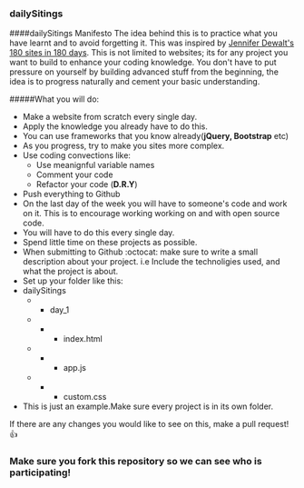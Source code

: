### dailySitings
####dailySitings Manifesto
The idea behind this is to practice what you have learnt and to avoid forgetting it. This was inspired by [Jennifer Dewalt's 180 sites in 180 days](http://jenniferdewalt.com/). This is not limited to websites; its for any project you want to build to enhance your coding knowledge. You don't have to put pressure on yourself by building advanced stuff from the beginning, the idea is to progress naturally and cement your basic understanding.

#####What you will do:
- Make a website from scratch every single day.
- Apply the knowledge you already have to do this.
- You can use frameworks that you know already(**jQuery, Bootstrap** etc)
- As you progress, try to make you sites more complex.
- Use coding convections like:
  - Use meanignful variable names
  - Comment your code
  - Refactor your code (**D.R.Y**)
- Push everything to Github
- On the last day of the week you will have to someone's code and work on it. This is to encourage working working on and with open source code.
- You will have to do this every single day.
- Spend little time on these projects as possible.
- When submitting to Github :octocat: make sure to write a small description about your project. i.e Include the technoligies used, and what the project is about.
- Set up your folder like this:
- dailySitings 
  -  - day_1
  - - -  index.html 
  - - - app.js  
  - - - custom.css
- This is just an example.Make sure every project is in its own folder.

If there are any changes you would like to see on this, make a pull request!:+1:


### Make sure you fork this repository so we can see who is participating!
